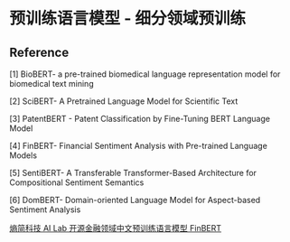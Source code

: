 # 预训练语言模型 - 细分领域预训练





## Reference



[1] BioBERT- a pre-trained biomedical language representation model for biomedical text mining

[2] SciBERT- A Pretrained Language Model for Scientific Text

[3] PatentBERT - Patent Classification by Fine-Tuning BERT Language Model

[4] FinBERT- Financial Sentiment Analysis with Pre-trained Language Models

[5] SentiBERT- A Transferable Transformer-Based Architecture for Compositional Sentiment Semantics

[6] DomBERT- Domain-oriented Language Model for Aspect-based Sentiment Analysis

[熵简科技 AI Lab 开源金融领域中文预训练语言模型 FinBERT](https://zhuanlan.zhihu.com/p/269158593)

